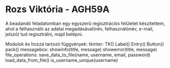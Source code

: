 # Rozs Viktória - AGH59A

A beadandó feladatomban egy egyszerű regisztrációs felületet készítettem, ahol a felhasználó az adatai megadásával(név, felhasználónév, e-mail, jelszó) tud regisztrálni, majd belépni. 

Modulok és hozzá tartozó függvények: 
  tkinter:
    TK()
    Label()
    Entry()
    Button()
    pack()
  messagebox:
    showinfo(title, message)
    showerror(title, message)
  file_operations:
    save_data_to_file(name, username, email, password)
    load_data_from_file()
    is_username_unique(username)
